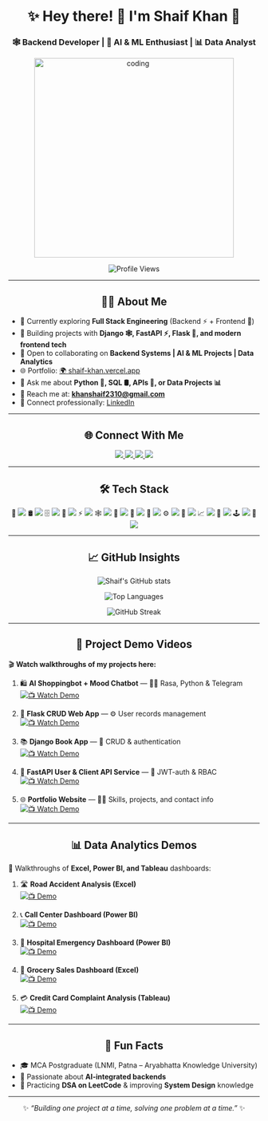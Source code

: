 <h1 align="center">✨ Hey there! 👋 I'm Shaif Khan 🚀</h1>
<h3 align="center">🕸️ Backend Developer | 🤖 AI & ML Enthusiast | 📊 Data Analyst</h3>

<p align="center">
  <img src="https://miro.medium.com/v2/resize:fit:1400/1*4fNBO_UDYEVxM0E5T2FyJQ.gif" alt="coding" width="400"/>
</p>

<p align="center">
  <img src="https://komarev.com/ghpvc/?username=shaif-khan&label=👀%20Profile%20Views&color=0e75b6&style=flat" alt="Profile Views"/>
</p>

---

<h2 align="center">🧑‍💻 About Me</h2>

- 🔭 Currently exploring **Full Stack Engineering** (Backend ⚡ + Frontend 🎨)  
- 🧠 Building projects with **Django 🕸️, FastAPI ⚡, Flask 🍶, and modern frontend tech**  
- 🤝 Open to collaborating on **Backend Systems | AI & ML Projects | Data Analytics**  
- 🌐 Portfolio: [🌍 shaif-khan.vercel.app](https://my-portfolio-website-jet-ten.vercel.app/)  
- 💬 Ask me about **Python 🐍, SQL 🛢️, APIs 🔗, or Data Projects 📊**  
- 📧 Reach me at: **khanshaif2310@gmail.com**  
- 🔗 Connect professionally: [LinkedIn](https://www.linkedin.com/in/shaif-khan)  

---

<h2 align="center">🌐 Connect With Me</h2>

<p align="center">
  <a href="https://www.linkedin.com/in/shaif-khan" target="_blank">
    <img src="https://img.shields.io/badge/💼%20LinkedIn-0077B5?style=for-the-badge&logo=linkedin&logoColor=white"/>
  </a>
  <a href="https://www.kaggle.com/shaifk" target="_blank">
    <img src="https://img.shields.io/badge/📊%20Kaggle-20BEFF?style=for-the-badge&logo=kaggle&logoColor=white"/>
  </a>
  <a href="https://instagram.com/shaif8184" target="_blank">
    <img src="https://img.shields.io/badge/📸%20Instagram-E4405F?style=for-the-badge&logo=instagram&logoColor=white"/>
  </a>
  <a href="https://www.leetcode.com/shaif2310" target="_blank">
    <img src="https://img.shields.io/badge/🧩%20LeetCode-FFA116?style=for-the-badge&logo=leetcode&logoColor=black"/>
  </a>
</p>

---

<h2 align="center">🛠️ Tech Stack</h2>

<p align="center">
  🐍 <img src="https://img.shields.io/badge/Python-3776AB?style=flat-square&logo=python&logoColor=white"/>
  🛢️ <img src="https://img.shields.io/badge/PostgreSQL-336791?style=flat-square&logo=postgresql&logoColor=white"/>
  🗄️ <img src="https://img.shields.io/badge/MSSQL-CC2927?style=flat-square&logo=microsoft-sql-server&logoColor=white"/>
  🍶 <img src="https://img.shields.io/badge/Flask-000000?style=flat-square&logo=flask&logoColor=white"/>
  ⚡ <img src="https://img.shields.io/badge/FastAPI-009688?style=flat-square&logo=fastapi&logoColor=white"/>
  🕸️ <img src="https://img.shields.io/badge/Django-092E20?style=flat-square&logo=django&logoColor=white"/>
  🎨 <img src="https://img.shields.io/badge/HTML5-E34F26?style=flat-square&logo=html5&logoColor=white"/>
  🎨 <img src="https://img.shields.io/badge/CSS3-1572B6?style=flat-square&logo=css3&logoColor=white"/>
  🌊 <img src="https://img.shields.io/badge/Tailwind_CSS-38B2AC?style=flat-square&logo=tailwind-css&logoColor=white"/>
  ⚙️ <img src="https://img.shields.io/badge/JavaScript-F7DF1E?style=flat-square&logo=javascript&logoColor=black"/>
  🐼 <img src="https://img.shields.io/badge/Pandas-150458?style=flat-square&logo=pandas&logoColor=white"/>
  📈 <img src="https://img.shields.io/badge/Seaborn-0769AD?style=flat-square"/>
  🤖 <img src="https://img.shields.io/badge/Scikit--Learn-F7931E?style=flat-square&logo=scikit-learn&logoColor=white"/>
  🕹️ <img src="https://img.shields.io/badge/Selenium-43B02A?style=flat-square&logo=selenium&logoColor=white"/>
  🧰 <img src="https://img.shields.io/badge/Git-F05032?style=flat-square&logo=git&logoColor=white"/>
</p>

---

<h2 align="center">📈 GitHub Insights</h2>

<p align="center"> 
  <img src="https://github-readme-stats.vercel.app/api?username=shaif-khan&show_icons=true&theme=default" alt="Shaif's GitHub stats"/> 
</p> 
<p align="center"> 
  <img src="https://github-readme-stats.vercel.app/api/top-langs/?username=shaif-khan&layout=compact&theme=default" alt="Top Languages"/> 
</p> 
<p align="center"> 
  <img src="https://github-readme-streak-stats.herokuapp.com/?user=shaif-khan&theme=default" alt="GitHub Streak"/> 
</p>

---

<h2 align="center">🎥 Project Demo Videos</h2>

🎬 **Watch walkthroughs of my projects here:**  

1. 🛍️ **AI Shoppingbot + Mood Chatbot** — 🤖🛒 Rasa, Python & Telegram  
   [![📺 Watch Demo](https://img.shields.io/badge/▶️%20Watch-Demo-blue?style=for-the-badge)](https://drive.google.com/file/d/16YV0hN0oDJ1q7Y-5rHzIEEdXZF62ltCn/view)

2. 📝 **Flask CRUD Web App** — ⚙️ User records management  
   [![📺 Watch Demo](https://img.shields.io/badge/▶️%20Watch-Demo-blue?style=for-the-badge)](https://drive.google.com/file/d/1AjAAMCaVfemNY997hTmPuHUAj5g-TFaL/view)

3. 📚 **Django Book App** — 📖 CRUD & authentication  
   [![📺 Watch Demo](https://img.shields.io/badge/▶️%20Watch-Demo-blue?style=for-the-badge)](https://drive.google.com/file/d/1rA88swc3qkOXTLjzOkDltauUobnrL3h5/view)

4. 🔐 **FastAPI User & Client API Service** — 🔧 JWT-auth & RBAC  
   [![📺 Watch Demo](https://img.shields.io/badge/▶️%20Watch-Demo-blue?style=for-the-badge)](https://drive.google.com/file/d/1gN64qE7nlbBCtX9BxnmXH7cNz-c18vvu/view)

5. 🌐 **Portfolio Website** — 🧑‍💻 Skills, projects, and contact info  
   [![📺 Watch Demo](https://img.shields.io/badge/▶️%20Watch-Demo-blue?style=for-the-badge)](https://drive.google.com/file/d/1az5hXdRtWc500LCy7HFl0OUswjKcp8iV/view)

---

<h2 align="center">📊 Data Analytics Demos</h2>

🎥 Walkthroughs of **Excel, Power BI, and Tableau** dashboards:  

1. 🛣️ **Road Accident Analysis (Excel)**  
   [![📺 Demo](https://img.shields.io/badge/▶️%20Demo-blue?style=for-the-badge)](https://drive.google.com/file/d/1vBM_a3MTTWZdRpWWj9UJALVLZ_3a3iOZ/view)

2. 📞 **Call Center Dashboard (Power BI)**  
   [![📺 Demo](https://img.shields.io/badge/▶️%20Demo-blue?style=for-the-badge)](https://drive.google.com/file/d/1pUPVxUm8m_5VTea-nh8SAz4OImc4h4z0/view)

3. 🏥 **Hospital Emergency Dashboard (Power BI)**  
   [![📺 Demo](https://img.shields.io/badge/▶️%20Demo-blue?style=for-the-badge)](https://drive.google.com/file/d/1lpzFeoAaAUIbHqqGo6DIaNcJ-RNxMiKS/view)

4. 🛒 **Grocery Sales Dashboard (Excel)**  
   [![📺 Demo](https://img.shields.io/badge/▶️%20Demo-blue?style=for-the-badge)](https://drive.google.com/file/d/1pGNbjaq9p1p_QHbJ8MtuWATLy0kSGvzT/view)

5. 💳 **Credit Card Complaint Analysis (Tableau)**  
   [![📺 Demo](https://img.shields.io/badge/▶️%20Demo-blue?style=for-the-badge)](https://drive.google.com/file/d/1TNs5inOqQObAKUsbmwWp35MwtaKJyvtN/view)

---

<h2 align="center">🎯 Fun Facts</h2>

- 🎓 MCA Postgraduate (LNMI, Patna – Aryabhatta Knowledge University)  
- 🤖 Passionate about **AI-integrated backends**  
- 🧩 Practicing **DSA on LeetCode** & improving **System Design** knowledge  

---

<p align="center">
  ✨ <i>“Building one project at a time, solving one problem at a time.”</i> ✨
</p>
